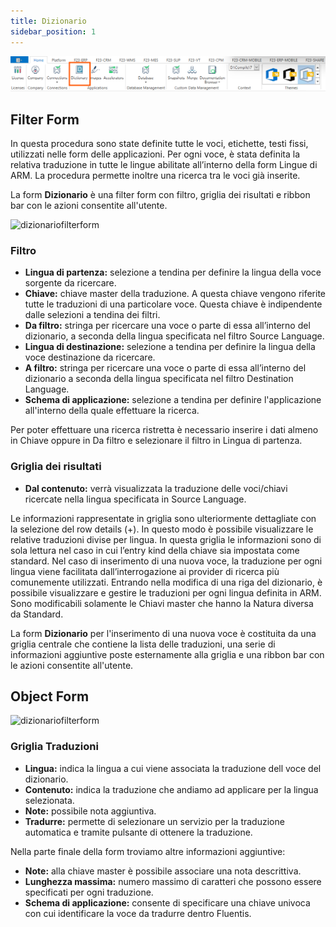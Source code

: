 ```yaml
---
title: Dizionario
sidebar_position: 1
---
```


![](../../../../../static/images/20241217112554.png)


## Filter Form
In questa procedura sono state definite tutte le voci, etichette, testi fissi, utilizzati nelle form delle applicazioni. Per ogni voce, è stata definita la relativa traduzione in tutte le lingue abilitate all’interno della form Lingue di ARM. La procedura permette inoltre una ricerca tra le voci già inserite.

La form **Dizionario** è una filter form con filtro, griglia dei risultati e ribbon bar con le azioni consentite all'utente.

![dizionariofilterform](/img/home/dizionario/dictionary.png)

### Filtro
* **Lingua di partenza:** selezione a tendina per definire la lingua della voce sorgente da ricercare.
* **Chiave:** chiave master della traduzione. A questa chiave vengono riferite tutte le traduzioni di una particolare voce. Questa chiave è indipendente dalle selezioni a tendina dei filtri.
* **Da filtro:** stringa per ricercare una voce o parte di essa all’interno del dizionario, a seconda della lingua specificata nel filtro Source Language.
* **Lingua di destinazione:** selezione a tendina per definire la lingua della voce destinazione da ricercare.
* **A filtro:** stringa per ricercare una voce o parte di essa all’interno del dizionario a seconda della lingua specificata nel filtro Destination Language.
* **Schema di applicazione:** selezione a tendina per definire l'applicazione all'interno della quale effettuare la ricerca.

Per poter effettuare una ricerca ristretta è necessario inserire i dati almeno in Chiave oppure in Da filtro e selezionare il filtro in Lingua di partenza.

### Griglia dei risultati
* **Dal contenuto:** verrà visualizzata la traduzione delle voci/chiavi ricercate nella lingua specificata in Source Language.

Le informazioni rappresentate in griglia sono ulteriormente dettagliate con la selezione del row details (+). In questo modo è possibile visualizzare le relative traduzioni divise per lingua. In questa griglia le informazioni sono di sola lettura nel caso in cui l’entry kind della chiave sia impostata come standard.
Nel caso di inserimento di una nuova voce, la traduzione per ogni lingua viene facilitata dall’interrogazione ai provider di ricerca più comunemente utilizzati.
Entrando nella modifica di una riga del dizionario, è possibile visualizzare e gestire le traduzioni per ogni lingua definita in ARM. Sono modificabili solamente le Chiavi master che hanno la Natura diversa da Standard.

La form **Dizionario** per l'inserimento di una nuova voce è costituita da una griglia centrale che contiene la lista delle traduzioni, una serie di informazioni aggiuntive poste esternamente alla griglia e una ribbon bar con le azioni consentite all'utente.

## Object Form
![dizionariofilterform](/img/home/dizionario/dictionaryedit.png)
### Griglia Traduzioni
* **Lingua:** indica la lingua a cui viene associata la traduzione dell voce del dizionario.
* **Contenuto:** indica la traduzione che andiamo ad applicare per la lingua selezionata.
* **Note:** possibile nota aggiuntiva.
* **Tradurre:** permette di selezionare un servizio per la traduzione automatica e tramite pulsante di ottenere la traduzione.

Nella parte finale della form troviamo altre informazioni aggiuntive:
* **Note:** alla chiave master è possibile associare una nota descrittiva.
* **Lunghezza massima:** numero massimo di caratteri che possono essere specificati per ogni traduzione.
* **Schema di applicazione:** consente di specificare una chiave univoca con cui identificare la voce da tradurre dentro Fluentis.
